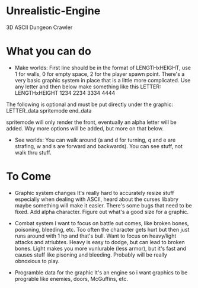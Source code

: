 # Unrealistic-Engine
3D ASCII Dungeon Crawler

# What you can do
* Make worlds:
First line should be in the format of LENGTHxHEIGHT, use 1 for walls, 0 for empty space, 2 for the player spawn point. There's a very basic graphic system in place that is a little more complicated. Use any letter and then below make something like this
LETTER:
LENGTHxHEIGHT
1234
2234
3334
4444

The following is optional and must be put directly under the graphic:
LETTER_data
spritemode
end_data

spritemode will only render the front, eventually an alpha letter will be added. Way more options will be added, but more on that below.

* See worlds:
You can walk around (a and d for turning, q and e are strafing, w and s are forward and backwards).
You can see stuff, not walk thru stuff.

# To Come
* Graphic system changes
It's really hard to accurately resize stuff especially when dealing with ASCII, heard about the curses libabry maybe something will make it easier. There's some bugs that need to be fixed. Add alpha character. Figure out what's a good size for a graphic.

* Combat system
I want to focus on battle out comes, like broken bones, poisoning, bleeding, etc. Too often the character gets hurt but then just runs around with 1 hp and that's bull. Want to focus on heavy/light attacks and atriubtes. Heavy is easy to dodge, but can lead to broken bones. Light makes you more vunlurable (less armor), but it's fast and causes stuff like pisoning and bleeding. Probably will be really obnoxious to play.

* Programble data for the graphic
It's an engine so i want graphics to be prograble like enemies, doors, McGuffins, etc. 
